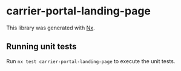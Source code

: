 # carrier-portal-landing-page

This library was generated with [Nx](https://nx.dev).

## Running unit tests

Run `nx test carrier-portal-landing-page` to execute the unit tests.
